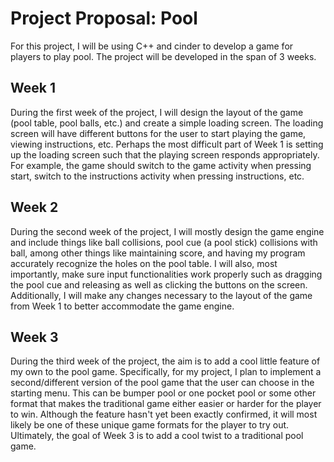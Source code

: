 # Project Proposal: Pool

For this project, I will be using C++ and cinder to develop a game for players to play pool. The project will be
developed in the span of 3 weeks.

## Week 1

During the first week of the project, I will design the layout of the game (pool table, pool balls, etc.) and create a
simple loading screen. The loading screen will have different buttons for the user to start playing the game, viewing
instructions, etc. Perhaps the most difficult part of Week 1 is setting up the loading screen such that the playing
screen responds appropriately. For example, the game should switch to the game activity when pressing start, switch to
the instructions activity when pressing instructions, etc.

## Week 2

During the second week of the project, I will mostly design the game engine and include things like ball collisions,
pool cue (a pool stick) collisions with ball, among other things like maintaining score, and having my program accurately 
recognize the holes on the pool table. I will also, most importantly, make sure input functionalities work properly such 
as dragging the pool cue and releasing as well as clicking the buttons on the screen. Additionally, I will make any changes 
necessary to the layout of the game from Week 1 to better accommodate the game engine.

## Week 3

During the third week of the project, the aim is to add a cool little feature of my own to the pool game. Specifically,
for my project, I plan to implement a second/different version of the pool game that the user can choose in the starting
menu. This can be bumper pool or one pocket pool or some other format that makes the traditional game either easier or
harder for the player to win. Although the feature hasn't yet been exactly confirmed, it will most likely be one of these 
unique game formats for the player to try out. Ultimately, the goal of Week 3 is to add a cool twist to a traditional 
pool game.

